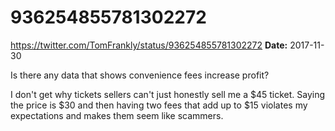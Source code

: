 # 936254855781302272
https://twitter.com/TomFrankly/status/936254855781302272
**Date:** 2017-11-30

Is there any data that shows convenience fees increase profit?

I don't get why tickets sellers can't just honestly sell me a $45 ticket. Saying the price is $30 and then having two fees that add up to $15 violates my expectations and makes them seem like scammers.
